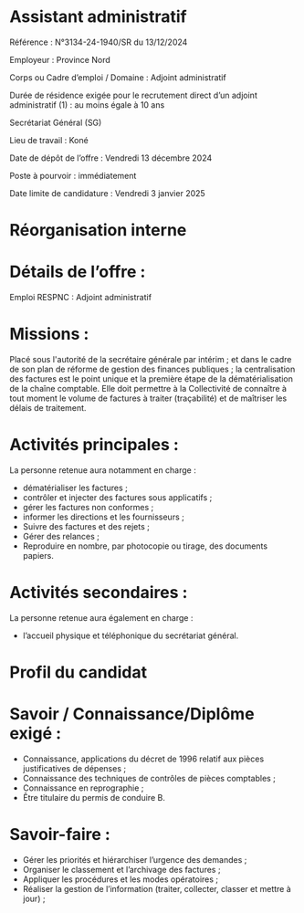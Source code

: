 # Assistant administratif

Référence : N°3134-24-1940/SR du 13/12/2024

Employeur : Province Nord

Corps ou Cadre d’emploi / Domaine : Adjoint administratif

Durée de résidence exigée pour le recrutement direct d’un adjoint administratif (1) : au moins égale à 10 ans

Secrétariat Général (SG)

Lieu de travail : Koné

Date de dépôt de l’offre : Vendredi 13 décembre 2024

Poste à pourvoir : immédiatement

Date limite de candidature : Vendredi 3 janvier 2025

# Réorganisation interne

# Détails de l’offre :

Emploi RESPNC : Adjoint administratif

# Missions :

Placé sous l'autorité de la secrétaire générale par intérim ; et dans le cadre de son plan de réforme de gestion des finances publiques ; la centralisation des factures est le point unique et la première étape de la dématérialisation de la chaîne comptable. Elle doit permettre à la Collectivité de connaître à tout moment le volume de factures à traiter (traçabilité) et de maîtriser les délais de traitement.

# Activités principales :

La personne retenue aura notamment en charge :

- dématérialiser les factures ;
- contrôler et injecter des factures sous applicatifs ;
- gérer les factures non conformes ;
- informer les directions et les fournisseurs ;
- Suivre des factures et des rejets ;
- Gérer des relances ;
- Reproduire en nombre, par photocopie ou tirage, des documents papiers.

# Activités secondaires :

La personne retenue aura également en charge :

- l’accueil physique et téléphonique du secrétariat général.

# Profil du candidat

# Savoir / Connaissance/Diplôme exigé :

- Connaissance, applications du décret de 1996 relatif aux pièces justificatives de dépenses ;
- Connaissance des techniques de contrôles de pièces comptables ;
- Connaissance en reprographie ;
- Être titulaire du permis de conduire B.

# Savoir-faire :

- Gérer les priorités et hiérarchiser l’urgence des demandes ;
- Organiser le classement et l’archivage des factures ;
- Appliquer les procédures et les modes opératoires ;
- Réaliser la gestion de l’information (traiter, collecter, classer et mettre à jour) ;